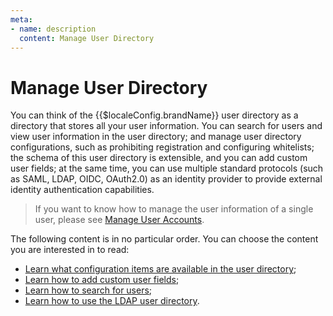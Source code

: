 ```yaml
---
meta:
- name: description
  content: Manage User Directory
---
```


# Manage User Directory

<LastUpdated/>

You can think of the {{$localeConfig.brandName}} user directory as a directory that stores all your user information. You can search for users and view user information in the user directory; and manage user directory configurations, such as prohibiting registration and configuring whitelists; the schema of this user directory is extensible, and you can add custom user fields; at the same time, you can use multiple standard protocols (such as SAML, LDAP, OIDC, OAuth2.0) as an identity provider to provide external identity authentication capabilities.

> If you want to know how to manage the user information of a single user, please see [Manage User Accounts](../user/README.md).

The following content is in no particular order. You can choose the content you are interested in to read:

- [Learn what configuration items are available in the user directory](./settings.md);
- [Learn how to add custom user fields](./user-defined-field/);
- [Learn how to search for users](./search.md);
- [Learn how to use the LDAP user directory](./ldap-user-directory.md).


